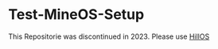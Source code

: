 # Test-MineOS-Setup

This Repositorie was discontinued in 2023. Please use [HillOS](https://github.com/youaregod666/HillOS)


